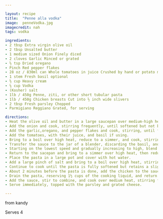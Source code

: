 ```yaml
---

layout: recipe
title:  "Penne alla vodka"
image:  penneVodka.jpg
imagecredit: nah
tags: vodka

ingredients:
- 2 tbsp Extra virgin olive oil 
- 2 tbsp Unsalted butter 
- 1 medium sized Onion Finely diced
- 2 cloves Garlic Minced or grated
- ½ tsp Dried oregano 
- Pinch Red pepper flakes 
- 28 oz / 830ml can Whole tomatoes in juice Crushed by hand or potato masher into ½ inch chunks
- 1 stem Fresh basil optional
- ½ cup Heavy cream 
- ¼ cup Vodka 
- (Kosher) salt 
- 1lb / 450g Penne, ziti, or other short tubular pasta 
- 1lb / 450g Chicken breasts Cut into ½ inch wide slivers
- 2 tbsp Fresh parsley Chopped
- Parmigiano Reggiano Grated, for serving

directions:
- Heat the olive oil and butter in a large saucepan over medium-high heat until the butter has melted and the foaming subsides. 
- Add the onion and cook, stirring frequently, until softened but not browned, about 3 minutes. 
- Add the garlic,oregano, and pepper flakes and cook, stirring, until fragrant, about 1 minute. 
- Add the tomatoes, with their juice, and basil if using. 
- Bring to a boil over high heat, reduce to a simmer, and cook, stirring occasionally, until the sauce has thickened and reduced to 4 cups, about 30 minutes. 
- Transfer the sauce to the jar of a blender, discarding the basil, and add the cream and vodka.
- Starting on the lowest speed and gradually increasing to high, blend until completely smooth, about 30 seconds.
- Return to the sacepan and bring to a simmer over high heat, then reduce to a bare simmer and allow to reduce further while the pasta cooks. 
- Place the pasta in a large pot and cover with hot water.
- Add a large pinch of salt and bring to a boil over high heat, stirring occasionally to keep the pasta from sticking. 
- Continue to cook until the pasta is fully softened but retains a slight bite in the center.
- About 2 minutes before the pasta is done, add the chicken to the sauce and stir to combine. 
- Drain the pasta, reserving 1½ cups of the cooking liquid, and return to the pot.
- Add the sauce, stir to combine, and cook over medium heat, stirring frequently, until the chicken is cooked through and the sauce has achieved the desired consistency, about 1 minute, adding some of the reserved pasta water as necessary. 
- Serve immediately, topped with the parsley and grated cheese. 

---
```

from kandy

Serves 4